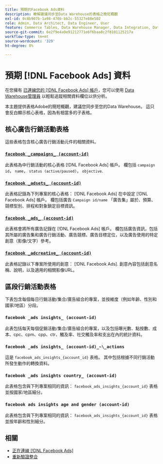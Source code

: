 ```yaml
---
title: 預期的Facebook Ads資料
description: 瞭解建議同步至Data Warehouse的表格之簡短概觀
exl-id: 0c8b907b-1a98-470b-bb2c-55327e88e502
role: Admin, Data Architect, Data Engineer, User
feature: Commerce Tables, Data Warehouse Manager, Data Integration, Data Import/Export
source-git-commit: 6e2f9e4a9e91212771e6f6baa8c2f8101125217a
workflow-type: tm+mt
source-wordcount: '329'
ht-degree: 0%

---
```


# 預期 [!DNL Facebook Ads] 資料

在您擁有 [已連線您的 [!DNL Facebook Ads] 帳戶](../integrations/facebook-ads.md)，您可以使用 [Data Warehouse管理員](../../../data-analyst/data-warehouse-mgr/tour-dwm.md) 以輕鬆追蹤相關資料欄位以供分析。

本主題提供表格Adobe的簡短概觀，建議您同步至您的Data Warehouse。 這只會反白顯示核心表格，因為有相當多的子表格。

## 核心廣告行銷活動表格

這些表格包含核心廣告行銷活動元件的相關資料。

### [`facebook _campaigns_ (account-id)`](https://developers.facebook.com/docs/marketing-api/reference/ad-campaign-group)

此表格為中行銷活動的核心表格 [!DNL Facebook Ads] 帳戶。 欄包括 `campaign id`， `name`， `status (active/paused)`， `objective`.

### [`facebook _adsets_ (account-id)`](https://developers.facebook.com/docs/marketing-api/reference/ad-campaign)

此表格記錄為下列專案的核心表格： [!DNL Facebook Ads] 在中設定 [!DNL Facebook Ads] 帳戶。 欄包括廣告 `Campaign id/name` 「廣告集」屬於、預算、競標型別、排程和對象鎖定目標資訊。

### [`facebook _ads_ (account-id)`](https://developers.facebook.com/docs/marketing-api/reference/adgroup)

此表格會將所有廣告記錄在 [!DNL Facebook Ads] 帳戶。 欄包括廣告資訊，包括其所屬的廣告集和廣告行銷活動、廣告競標、廣告目標定位，以及廣告使用的特定創意（影像/文字）參考。

### [`facebook _adcreative_ (account-id)`](https://developers.facebook.com/docs/marketing-api/reference/ad-creative)

此表格記錄以下專案所使用的創意： [!DNL Facebook Ads]. 創意內容包括創意名稱、說明，以及適用的相關影像URL。

## 區段行銷活動表格

下表包含每個每日行銷活動/集合/廣告組合的專案，並按維度（例如年齡、性別和國家/地區）分段。

### `facebook _ads insights_ (account-id)`

此表包括每天每個促銷活動/集合/廣告組合的專案，以及包括曝光數、點按數、成本、cpc、cpm、cpp、ctr、觸及率、社交觸及率和支出在內的統計資料。

### `facebook _ads insights_ (account-id)_~\_actions`

這是 `facebook_ads_insights_{account_id}` 表格。 其中包括根據不同行銷活動所發生動作的轉換資料。

### `facebook _ads insights country_ (account-id)`

此表格包含與下列專案相同的資訊： `facebook_ads_insights_{account_id}` 表格並按國家/地區細分。

### `facebook ads insights age and gender (account-id)`

此表格包含與下列專案相同的資訊： `facebook_ads_insights_{account_id}` 表格並按年齡和性別細分。

## 相關

* [正在連線 [!DNL Facebook Ads]](../integrations/facebook-ads.md)
* [重新驗證整合](https://experienceleague.adobe.com/docs/commerce-knowledge-base/kb/how-to/mbi-reauthenticating-integrations.html)
